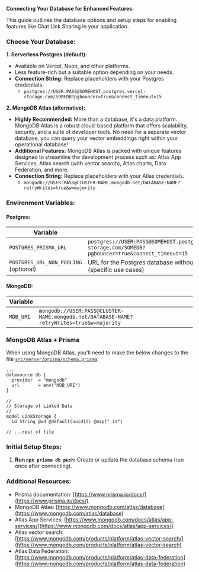**Connecting Your Database for Enhanced Features:**

This guide outlines the database options and setup steps for enabling features like Chat Link Sharing in your application.

### Choose Your Database:

**1. Serverless Postgres (default):**

- Available on Vercel, Neon, and other platforms.
- Less feature-rich but a suitable option depending on your needs.
- **Connection String:** Replace placeholders with your Postgres credentials.
  - `postgres://USER:PASS@SOMEHOST.postgres.vercel-storage.com/SOMEDB?pgbouncer=true&connect_timeout=15`

**2. MongoDB Atlas (alternative):**

- **Highly Recommended:** More than a database, it's a data platform. MongoDB Atlas is a robust cloud-based platform that offers scalability, security, and a suite of developer tools. No need for a separate vector database, you can query your vector embeddings right within your operational database!
- **Additional Features:** MongoDB Atlas is packed with unique features designed to streamline the development process such as: Atlas App Services, Atlas search (with vector search), Atlas charts, Data Federation, and more.
- **Connection String:** Replace placeholders with your Atlas credentials.
  - `mongodb://USER:PASS@CLUSTER-NAME.mongodb.net/DATABASE-NAME?retryWrites=true&w=majority`

### Environment Variables:

#### Postgres:

| Variable                              |                                                                                                      |
|---------------------------------------|------------------------------------------------------------------------------------------------------|
| `POSTGRES_PRISMA_URL`                 | `postgres://USER:PASS@SOMEHOST.postgres.vercel-storage.com/SOMEDB?pgbouncer=true&connect_timeout=15` |
| `POSTGRES_URL_NON_POOLING` (optional) | URL for the Postgres database without pooling (specific use cases)                                   |

#### MongoDB:

| Variable  |                                                                                          |
|-----------|------------------------------------------------------------------------------------------|
| `MDB_URI` | `mongodb://USER:PASS@CLUSTER-NAME.mongodb.net/DATABASE-NAME?retryWrites=true&w=majority` |

### MongoDB Atlas + Prisma

When using MongoDB Atlas, you'll need to make the below changes to the file [`src/server/prisma/schema.prisma`](../src/server/prisma/schema.prisma).

```
...
datasource db {
  provider  = "mongodb"
  url       = env("MDB_URI")
}

//
// Storage of Linked Data
//
model LinkStorage {
  id String @id @default(uuid()) @map("_id")

// ...rest of file
```

### Initial Setup Steps:

1. **Run `npx prisma db push`:** Create or update the database schema (run once after connecting).

### Additional Resources:

- Prisma documentation: [https://www.prisma.io/docs/](https://www.prisma.io/docs/)
- MongoDB Atlas: [https://www.mongodb.com/atlas/database](https://www.mongodb.com/atlas/database)
- Atlas App Services: [https://www.mongodb.com/docs/atlas/app-services/](https://www.mongodb.com/docs/atlas/app-services/)
- Atlas vector search: [https://www.mongodb.com/products/platform/atlas-vector-search/](https://www.mongodb.com/products/platform/atlas-vector-search)
- Atlas Data Federation: [https://www.mongodb.com/products/platform/atlas-data-federation](https://www.mongodb.com/products/platform/atlas-data-federation)
